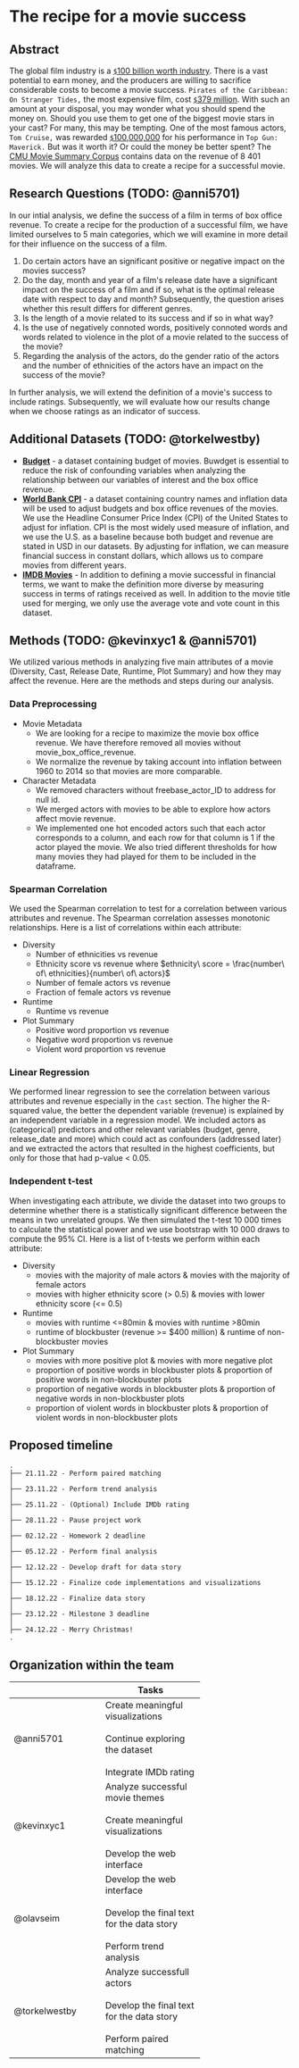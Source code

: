 # The recipe for a movie success 
## Abstract
The global film industry is a [`$`100 billion worth industry](https://en.wikipedia.org/wiki/Film_industry). There is a vast potential to earn money, and the producers are willing to sacrifice considerable costs to become a movie success. `Pirates of the Caribbean: On Stranger Tides,` the most expensive film, cost [`$`379 million](https://en.wikipedia.org/wiki/List_of_most_expensive_films). With such an amount at your disposal, you may wonder what you should spend the money on. Should you use them to get one of the biggest movie stars in your cast? For many, this may be tempting. One of the most famous actors, `Tom Cruise,` was rewarded [`$`100,000,000](https://en.wikipedia.org/wiki/List_of_highest-paid_film_actors) for his performance in `Top Gun: Maverick.` But was it worth it? Or could the money be better spent? The [CMU Movie Summary Corpus](http://www.cs.cmu.edu/~ark/personas/) contains data on the revenue of  8 401 movies. We will analyze this data to create a recipe for a successful movie.

## Research Questions (TODO: @anni5701)
In our intial analysis, we define the success of a film in terms of box office revenue. To create a recipe for the production of a successful film, we have limited ourselves to 5 main categories, which we will examine in more detail for their influence on the success of a film.

1. Do certain actors have an significant positive or negative impact on the movies success?
2. Do the day, month and year of a film's release date have a significant impact on the success of a film and if so, what is the optimal release date with respect to day and month? Subsequently, the question arises whether this result differs for different genres.
3. Is the length of a movie related to its success and if so in what way?
4. Is the use of negatively connoted words, positively connoted words and words related to violence in the plot of a movie related to the success of the movie?
5. Regarding the analysis of the actors, do the gender ratio of the actors and the number of ethnicities of the actors have an impact on the success of the movie?

In further analysis, we will extend the definition of a movie's success to include ratings. Subsequently, we will evaluate how our results change when we choose ratings as an indicator of success.

## Additional Datasets (TODO: @torkelwestby)
- [**Budget**](https://www.kaggle.com/datasets/rounakbanik/the-movies-dataset?resource=download&select=movies_metadata.csv) - a dataset containing budget of movies. Buwdget is essential to reduce the risk of confounding variables when analyzing the relationship between our variables of interest and the box office revenue. 
- [**World Bank CPI**](https://data.worldbank.org/indicator/FP.CPI.TOTL.ZG?end=2012&start=1990&view=chart) - a dataset containing country names and inflation data will be used to adjust budgets and box office revenues of the movies. We use the Headline Consumer Price Index (CPI) of the United States to adjust for inflation. CPI is the most widely used measure of inflation, and we use the U.S. as a baseline because both budget and revenue are stated in USD in our datasets. By adjusting for inflation, we can measure financial success in constant dollars, which allows us to compare movies from different years. 
- [**IMDB Movies**](https://www.imdb.com/interfaces/) - In addition to defining a movie successful in financial terms, we want to make the definition more diverse by measuring success in terms of ratings received as well. In addition to the movie title used for merging, we only use the average vote and vote count in this dataset. 


## Methods (TODO: @kevinxyc1 & @anni5701)

We utilized various methods in analyzing five main attributes of a movie (Diversity, Cast, Release Date, Runtime, Plot Summary) and how they may affect the revenue. Here are the methods and steps during our analysis.

### Data Preprocessing
- Movie Metadata
  - We are looking for a recipe to maximize the movie box office revenue. We have therefore removed all movies without movie_box_office_revenue.
  - We normalize the revenue by taking account into inflation between 1960 to 2014 so that movies are more comparable.
- Character Metadata
  - We removed characters without freebase_actor_ID to address for null id.
  - We merged actors with movies to be able to explore how actors affect movie revenue.
  - We implemented one hot encoded actors such that each actor corresponds to a column, and each row for that column is 1 if the actor played the movie. We also tried different thresholds for how many movies they had played for them to be included in the dataframe.

### Spearman Correlation
We used the Spearman correlation to test for a correlation between various attributes and revenue. The Spearman correlation assesses monotonic relationships. Here is a list of correlations within each attribute:
- Diversity
  - Number of ethnicities vs revenue
  - Ethnicity score vs revenue where $ethnicity\ score = \frac{number\ of\ ethnicities}{number\ of\ actors}$
  - Number of female actors vs revenue
  - Fraction of female actors vs revenue
- Runtime
  - Runtime vs revenue
- Plot Summary
  - Positive word proportion vs revenue
  - Negative word proportion vs revenue
  - Violent word proportion vs revenue

### Linear Regression
We performed linear regression to see the correlation between various attributes and revenue especially in the `cast` section. The higher the R-squared value, the better the dependent variable (revenue) is explained by an independent variable in a regression model. We included actors as (categorical) predictors and other relevant variables (budget, genre, release_date and more) which could act as confounders (addressed later) and we extracted the actors that resulted in the highest coefficients, but only for those that had p-value < 0.05. 

### Independent t-test
When investigating each attribute, we divide the dataset into two groups to determine whether there is a statistically significant difference between the means in two unrelated groups. We then simulated the t-test 10 000 times to calculate the statistical power and we use bootstrap with 10 000 draws to compute the 95% CI. Here is a list of t-tests we perform within each attribute:
- Diversity
  - movies with the majority of male actors & movies with the majority of female actors
  - movies with higher ethnicity score (> 0.5) & movies with lower ethnicity score (<= 0.5) 
- Runtime
  - movies with runtime <=80min & movies with runtime >80min
  - runtime of blockbuster (revenue >= $400 million) & runtime of non-blockbuster movies
- Plot Summary
  - movies with more positive plot & movies with more negative plot
  - proportion of positive words in blockbuster plots & proportion of positive words in non-blockbuster plots
  - proportion of negative words in blockbuster plots & proportion of negative words in non-blockbuster plots
  - proportion of violent words in blockbuster plots & proportion of violent words in non-blockbuster plots
  
  
 
  

## Proposed timeline
```
.
├── 21.11.22 - Perform paired matching
│  
├── 23.11.22 - Perform trend analysis
│  
├── 25.11.22 - (Optional) Include IMDb rating
│  
├── 28.11.22 - Pause project work
│  
├── 02.12.22 - Homework 2 deadline
│    
├── 05.12.22 - Perform final analysis
│  
├── 12.12.22 - Develop draft for data story
│  
├── 15.12.22 - Finalize code implementations and visualizations
│  
├── 18.12.22 - Finalize data story
│  
├── 23.12.22 - Milestone 3 deadline
│  
├── 24.12.22 - Merry Christmas!
.

```

## Organization within the team 
<table class="tg" style="undefined;table-layout: fixed; width: 342px">
<colgroup>
<col style="width: 164px">
<col style="width: 178px">
</colgroup>
<thead>
  <tr>
    <th class="tg-0lax"></th>
    <th class="tg-0lax">Tasks</th>
  </tr>
</thead>
<tbody>
  <tr>
    <td class="tg-0lax">@anni5701</td>
    <td class="tg-0lax">Create meaningful visualizations<br><br>Continue exploring the dataset<br><br>Integrate IMDb rating</td>
  </tr>
  <tr>
    <td class="tg-0lax">@kevinxyc1</td>
    <td class="tg-0lax">Analyze successful movie themes<br><br>Create meaningful visualizations<br><br>Develop the web interface</td>
  </tr>
  <tr>
    <td class="tg-0lax">@olavseim</td>
    <td class="tg-0lax">Develop the web interface<br><br>Develop the final text for the data story<br><br>Perform trend analysis</td>
  </tr>
  <tr>
    <td class="tg-0lax">@torkelwestby</td>
    <td class="tg-0lax">Analyze successfull actors<br><br>Develop the final text for the data story<br><br>Perform paired matching</td>
  </tr>
</tbody>
</table>
